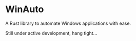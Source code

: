 # WinAuto

A Rust library to automate Windows applications with ease.

Still under active development, hang tight...
